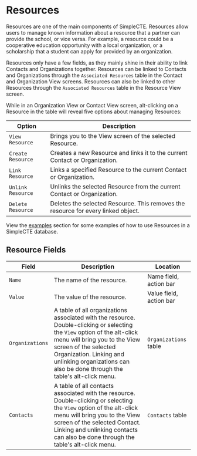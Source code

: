 # Resources

Resources are one of the main components of SimpleCTE. Resources allow users to manage 
known information about a resource that a partner can provide the school, or vice
versa. For example, a resource could be a cooperative education opportunity with a local
organization, or a scholarship that a student can apply for provided by an organization.

Resources only have a few fields, as they mainly shine in their ability to link Contacts and
Organizations together. Resources can be linked to Contacts and Organizations through the
`Associated Resources` table in the Contact and Organization View screens. Resources can also
be linked to other Resources through the `Associated Resources` table in the Resource View screen.

While in an Organization View or Contact View screen, alt-clicking on a Resource in the table
will reveal five options about managing Resources:

| Option            | Description                                                                       |
|-------------------|-----------------------------------------------------------------------------------|
| `View Resource`   | Brings you to the View screen of the selected Resource.                           |
| `Create Resource` | Creates a new Resource and links it to the current Contact or Organization.       |
| `Link Resource`   | Links a specified Resource to the current Contact or Organization.                |
| `Unlink Resource` | Unlinks the selected Resource from the current Contact or Organization.           |
| `Delete Resource` | Deletes the selected Resource. This removes the resource for every linked object. |

View the [examples](#examples) section for some examples of how to use Resources in a SimpleCTE database.

## Resource Fields

| Field           | Description                                                                                                                                                                                                                                                                              | Location                |
|-----------------|------------------------------------------------------------------------------------------------------------------------------------------------------------------------------------------------------------------------------------------------------------------------------------------|-------------------------|
| `Name`          | The name of the resource.                                                                                                                                                                                                                                                                | Name field, action bar  |
| `Value`         | The value of the resource.                                                                                                                                                                                                                                                               | Value field, action bar |
| `Organizations` | A table of all organizations associated with the resource. Double-clicking or selecting the `View` option of the alt-click menu will bring you to the View screen of the selected Organization. Linking and unlinking organizations can also be done through the table's alt-click menu. | `Organizations` table   |
| `Contacts`      | A table of all contacts associated with the resource. Double-clicking or selecting the `View` option of the alt-click menu will bring you to the View screen of the selected Contact. Linking and unlinking contacts can also be done through the table's alt-click menu.                | `Contacts` table        |
